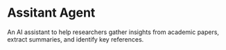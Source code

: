 # Assitant Agent
An AI assistant to help researchers gather insights from academic papers, extract summaries, and identify key references.
